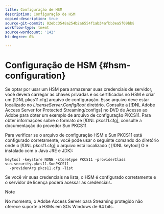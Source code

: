 ```yaml
---
title: Configuração de HSM
description: Configuração de HSM
copied-description: true
source-git-commit: 02ebc3548a254b2a6554f1ab34afbb3ea5f09bb8
workflow-type: tm+mt
source-wordcount: '142'
ht-degree: 0%

---
```


# Configuração de HSM {#hsm-configuration}

Se optar por usar um HSM para armazenar suas credenciais de servidor, você deverá carregar as chaves privadas e os certificados no HSM e criar um [!DNL pkcs11.cfg] arquivo de configuração. Esse arquivo deve estar localizado no *LicenseServer.ConfigRoot* diretório. Consulte a [!DNL Adobe Access Server for Protected Streaming/configs] no DVD de Acesso ao Adobe para obter um exemplo de arquivo de configuração PKCS11. Para obter informações sobre o formato de [!DNL pkcs11.cfg], consulte a documentação do provedor Sun PKCS11.

Para verificar se o arquivo de configuração HSM e Sun PKCS11 está configurado corretamente, você pode usar o seguinte comando do diretório onde o [!DNL pkcs11.cfg] o arquivo está localizado ( [!DNL keytool] O é instalado com o Java JRE e JDK):

```
keytool -keystore NONE -storetype PKCS11 -providerClass sun.security.pkcs11.SunPKCS11 
  -providerArg pkcs11.cfg -list
```

Se você vir suas credenciais na lista, o HSM é configurado corretamente e o servidor de licença poderá acessar as credenciais.

>[!NOTE]
>
>No momento, o Adobe Access Server para Streaming protegido não oferece suporte a HSMs em SOs Windows de 64 bits.
